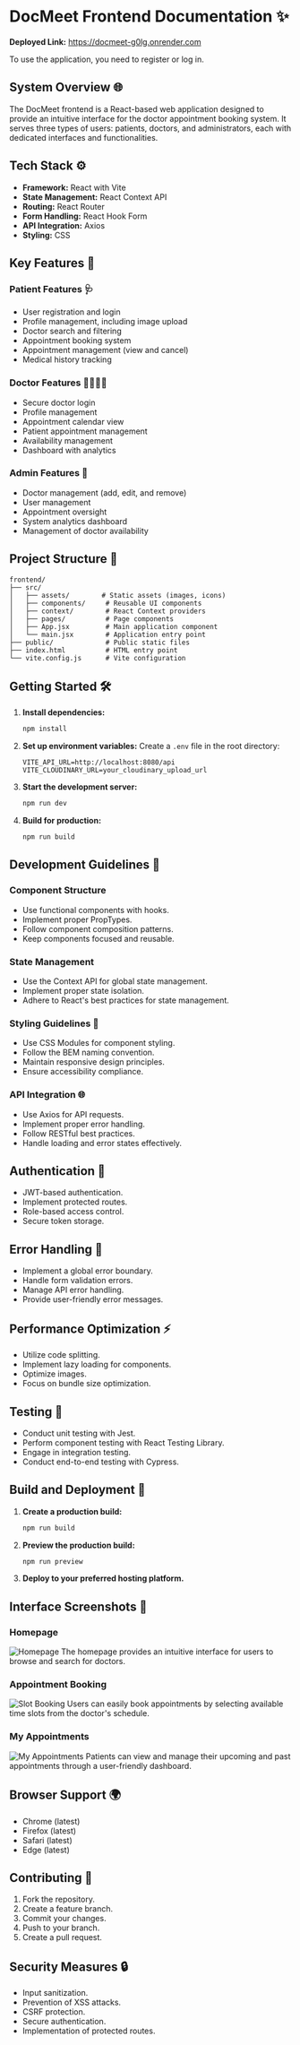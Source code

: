 # DocMeet Frontend Documentation ✨

**Deployed Link:** https://docmeet-g0lg.onrender.com

To use the application, you need to register or log in.

## System Overview 🌐
The DocMeet frontend is a React-based web application designed to provide an intuitive interface for the doctor appointment booking system. It serves three types of users: patients, doctors, and administrators, each with dedicated interfaces and functionalities.

## Tech Stack ⚙️
- **Framework:** React with Vite
- **State Management:** React Context API
- **Routing:** React Router
- **Form Handling:** React Hook Form
- **API Integration:** Axios
- **Styling:** CSS 

## Key Features 🚀

### Patient Features 🩺
- User registration and login
- Profile management, including image upload
- Doctor search and filtering
- Appointment booking system
- Appointment management (view and cancel)
- Medical history tracking

### Doctor Features 👨‍⚕️👩‍⚕️
- Secure doctor login
- Profile management
- Appointment calendar view
- Patient appointment management
- Availability management
- Dashboard with analytics

### Admin Features 👔
- Doctor management (add, edit, and remove)
- User management
- Appointment oversight
- System analytics dashboard
- Management of doctor availability

## Project Structure 📁
```
frontend/
├── src/
│   ├── assets/        # Static assets (images, icons)
│   ├── components/     # Reusable UI components
│   ├── context/        # React Context providers
│   ├── pages/          # Page components
│   ├── App.jsx         # Main application component
│   └── main.jsx        # Application entry point
├── public/             # Public static files
├── index.html          # HTML entry point
└── vite.config.js      # Vite configuration
```

## Getting Started 🛠️

1. **Install dependencies:**
   ```bash
   npm install
   ```

2. **Set up environment variables:**
   Create a `.env` file in the root directory:
   ```
   VITE_API_URL=http://localhost:8080/api
   VITE_CLOUDINARY_URL=your_cloudinary_upload_url
   ```

3. **Start the development server:**
   ```bash
   npm run dev
   ```

4. **Build for production:**
   ```bash
   npm run build
   ```

## Development Guidelines 📏

### Component Structure
- Use functional components with hooks.
- Implement proper PropTypes.
- Follow component composition patterns.
- Keep components focused and reusable.

### State Management
- Use the Context API for global state management.
- Implement proper state isolation.
- Adhere to React's best practices for state management.

### Styling Guidelines 🎨
- Use CSS Modules for component styling.
- Follow the BEM naming convention.
- Maintain responsive design principles.
- Ensure accessibility compliance.

### API Integration 🌐
- Use Axios for API requests.
- Implement proper error handling.
- Follow RESTful best practices.
- Handle loading and error states effectively.

## Authentication 🔐
- JWT-based authentication.
- Implement protected routes.
- Role-based access control.
- Secure token storage.

## Error Handling 🚨
- Implement a global error boundary.
- Handle form validation errors.
- Manage API error handling.
- Provide user-friendly error messages.

## Performance Optimization ⚡
- Utilize code splitting.
- Implement lazy loading for components.
- Optimize images.
- Focus on bundle size optimization.

## Testing 🧪
- Conduct unit testing with Jest.
- Perform component testing with React Testing Library.
- Engage in integration testing.
- Conduct end-to-end testing with Cypress.

## Build and Deployment 🌟
1. **Create a production build:**
   ```bash
   npm run build
   ```

2. **Preview the production build:**
   ```bash
   npm run preview
   ```

3. **Deploy to your preferred hosting platform.**

## Interface Screenshots 📸

### Homepage
![Homepage](./public/images/homepage.png)
The homepage provides an intuitive interface for users to browse and search for doctors.

### Appointment Booking
![Slot Booking](./public/images/slotBooking.png)
Users can easily book appointments by selecting available time slots from the doctor's schedule.

### My Appointments
![My Appointments](./public/images/myAppointments.png)
Patients can view and manage their upcoming and past appointments through a user-friendly dashboard.


## Browser Support 🌍
- Chrome (latest)
- Firefox (latest)
- Safari (latest)
- Edge (latest)

## Contributing 🤝
1. Fork the repository.
2. Create a feature branch.
3. Commit your changes.
4. Push to your branch.
5. Create a pull request.

## Security Measures 🔒
- Input sanitization.
- Prevention of XSS attacks.
- CSRF protection.
- Secure authentication.
- Implementation of protected routes.
